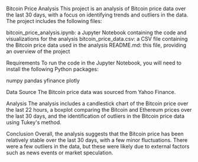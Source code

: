 Bitcoin Price Analysis
This project is an analysis of Bitcoin price data over the last 30 days, with a focus on identifying trends and outliers in the data. The project includes the following files:

bitcoin_price_analysis.ipynb: a Jupyter Notebook containing the code and visualizations for the analysis
bitcoin_price_data.csv: a CSV file containing the Bitcoin price data used in the analysis
README.md: this file, providing an overview of the project


Requirements
To run the code in the Jupyter Notebook, you will need to install the following Python packages:

numpy
pandas
yfinance
plotly


Data Source
The Bitcoin price data was sourced from Yahoo Finance.

Analysis
The analysis includes a candlestick chart of the Bitcoin price over the last 22 hours, a boxplot comparing the Bitcoin and Ethereum prices over the last 30 days, and the identification of outliers in the Bitcoin price data using Tukey's method.

Conclusion
Overall, the analysis suggests that the Bitcoin price has been relatively stable over the last 30 days, with a few minor fluctuations. There were a few outliers in the data, but these were likely due to external factors such as news events or market speculation.
